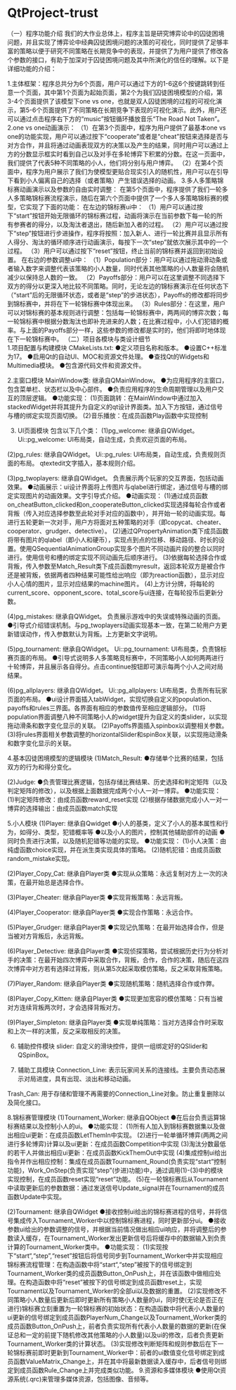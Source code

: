 # QtProject-trust
（一）程序功能介绍
我们的大作业总体上，程序主旨是研究博弈论中的囚徒困境问题，并且实现了博弈论中经典囚徒困境问题的决策的可视化，同时提供了足够丰富的策略以便于研究不同策略在长期竞争中的表现，并提供了为用户提供了修改各个参数的接口，有助于加深对于囚徒困境问题及其中所演化的信任的理解。以下是详细功能的介绍：

1.主体框架：程序总共分为6个页面，用户可以通过下方的1-6这6个按键跳转到任意一个页面，其中第1个页面为起始页面，第2个为我们囚徒困境模型的介绍，第3-4个页面提供了该模型下one vs one，也就是双人囚徒困境的过程的可视化演示，第5-6个页面提供了不同策略在长期竞争下表现的可视化演示。此外，用户还可以通过点击程序右下方的“music”按钮循环播放音乐“The Road Not Taken”。
2.one vs one动画演示：
（1）在第3个页面中，程序为用户提供了最基本one vs one的功能实现，用户可以通过按下“cooperate”或者是“cheat”按钮来选择是否与对方合作，并且将通过动画表现双方的决策以及产生的结果，同时用户可以通过上方的分数显示框实时看到自己以及对手在多轮博弈下积累的分数。在这一页面中，我们提供了代表5种不同策略的小人，他们将分别与用户博弈。
（2）在第4个页面中，程序为用户展示了我们为使模型更贴合现实引入的随机性，用户可以在引导下看到小人偏离自己的选择（或者策略）产生错误选择的动画。
3.多人多策略锦标赛动画演示以及参数的自由实时调整：
在第5个页面中，程序提供了我们一轮多人多策略锦标赛流程演示，随后在第六个页面中提供了一个多人多策略锦标赛的模型，它实现了下面的功能：
在左边的锦标赛ui中：
（1）用户可以通过按下“start”按钮开始无限循环的锦标赛过程，动画将演示在当前参数下每一轮的所有参赛者的得分，以及淘汰者退出，随后新加入者的过程。
（2）用户可以通过按下“step”按钮进行步进操作，程序将按照：加入新人、进行一轮比赛并且显示所有人得分、淘汰的循环顺序进行动画演示，每按下一次“step”就依次展示其中的一个过程。
（3）用户可以通过按下“reset”按钮，终止当前的锦标赛并返回到初始设置。
在右边的参数调整ui中：
（1）Population部分：用户可以通过拖动滑动条或者输入数字来调整代表该策略的小人数量，同时代表其他策略的小人数量将会随机减少以保持总人数的一致。
（2）Payoffs部分：用户可以在这里调整不同选择下双方的得分以更深入地比较不同策略。同时，无论左边的锦标赛演示在任何状态下（“start”后的无限循环状态，或者是“step”的步进状态），Payoffs的修改都将同步到锦标赛中，并将在下一轮锦标赛中体现出来。
（3）Rules部分：在这里，用户可以对锦标赛的基本规则进行调整：包括每一轮锦标赛中，两两间的博弈次数；每一轮锦标赛中根据分数淘汰也即补充进来的人数；在比赛过程中，小人们犯错的概率。与上面的Payoffs部分一样，这些参数的修改都是实时的，他们将即时地体现在下一轮锦标赛中。
（二）项目各模块与类设计细节  
1.项目配置与构建模块
CMakeLists.txt:
●定义项目名称和版本。
●设置C++标准为17。
●启用Qt的自动UI、MOC和资源文件处理。
●查找Qt的Widgets和Multimedia模块。
●包含源代码文件和资源文件。

2.主窗口模块
MainWindow类: 继承自QMainWindow。
●为应用程序的主窗口，包含菜单栏、状态栏以及中心部件。
●负责应用程序的生命周期管理以及用户交互的顶层逻辑。
●功能实现：
(1)页面跳转：在MainWindow中通过加入stackedWidget并将其提升为自定义的qt设计界面类。加入下方按钮，通过信号与槽的绑定实现页面切换。
(2)音乐播放：在成员函数Play函数中实现控制

3. UI页面模块
包含以下几个类：
(1)pg_welcome: 继承自QWidget。
Ui::pg_welcome: UI布局类，自动生成，负责欢迎页面的布局。

(2)pg_rules: 继承自QWidget。
Ui::pg_rules: UI布局类，自动生成，负责规则页面的布局。
qtextedit文字插入，基本规则介绍。

(3)pg_twoplayers: 继承自QWidget。
负责展示两个玩家的交互界面，包括动画效果。
●动画展示：ui设计界面将上传图片与qlabel进行绑定，通过信号与槽的绑定实现图片的动画效果。文字引导式介绍。
●动画实现：
(1)通过成员函数on_cheatButton_clicked和on_cooperateButton_clicked实现选择每轮合作或者背叛（传入对应选择参数至此轮对手对应的函数中），并开始一轮的动画实现。每进行五轮更新一次对手，用户方将面对五种策略的对手（即copycat、cheater、cooperator、grudger、detective）。
(2)通过QPropertyAnimation类下成员函数将带有图片的qlabel（即小人和硬币），实现点到点的位移、移动路径、时长的设置。使用QSequentialAnimationGroup实现多个图片不同动画片段的整合以同时进行。使用信号和槽的绑定实现不同动画先后顺序进行。
(3)依据每轮选择合作或背叛，传入参数至Match_Result类下成员函数myresult，返回本轮双方是被合作还是被背叛，依据两者四种结果可能性给出响应（即为reaction函数），显示对应小人心情的图片，显示对应结果的machine图片。
(4)上方计分牌，将每轮的current_score、opponent_score、total_score与ui连接，在每轮投币后更新分数。

(4)pg_mistakes: 继承自QWidget。
负责展示游戏中的失误或特殊动画的页面。
●引导式介绍错误机制。与pg_twoplayers动画实现基本一致，在第二轮用户方更新错误动作，传入参数默认为背叛。上方更新文字说明。

(5)pg_tournament: 继承自QWidget。
Ui::pg_tournament: UI布局类，负责锦标赛页面的布局。
●引导式说明多人多策略竞标赛中，不同策略小人如何两两进行十轮博弈，并且展示各自得分。点击continue按钮即可演示每两个小人之间对局结果。

(6)pg_allplayers: 继承自QWidget。
Ui::pg_allplayers: UI布局类，负责所有玩家页面的布局。
●ui设计界面插入tabWidget，实现切换自定义的population、payoffs和rules三界面。各界面有相应的参数值传至相应逻辑部分。
(1)将population界面调整八种不同策略小人的widget提升为自定义的类slider，以实现拖动滑条和数字变化显示的关联。
(2)Payoffs界面插入spinbox以调整相关参数。
(3)将rules界面相关参数调整的horizontalSlider和spinBox关联，以实现拖动滑条和数字变化显示的关联。


4.基本囚徒困境模型的逻辑模块
(1)Match_Result:
●存储单个比赛的结果，包括双方的行为和得分变化。

(2)Judge:
●负责管理比赛逻辑，包括存储比赛结果、历史选择和判定矩阵（以及判定矩阵的修改），以及根据上面数据完成两个小人一对一博弈。
●功能实现：
(1)判定矩阵修改：由成员函数reward_reset实现
(2)根据存储数据完成小人一对一博弈的选择输出：由成员函数match实现

5.小人模块
(1)Player: 继承自Qwidget
●小人的基类，定义了小人的基本属性和行为，如得分、类型，犯错概率等
●以及小人的图片，控制其他辅助部件的动画
●同时负责进行决策，以及随机犯错等功能的实现。
●功能实现：
(1)小人决策：由纯虚函数choice实现，并在派生类实现具体的策略。
(2)随机犯错：由成员函数random_mistake实现。

(2)Player_Copy_Cat: 继承自Player类
●实现从众策略：永远复制对方上一次的决策，在最开始总是选择合作。

(3)Player_Cheater: 继承自Player类
●实现背叛策略：永远背叛。

(4)Player_Cooperator: 继承自Player类
●实现合作策略：永远合作。

(5)Player_Grudger: 继承自Player类
●实现记仇策略：在最开始选择合作，但是当被对方背叛后，永远背叛。

(6)Player_Detective: 继承自Player类
●实现侦探策略，尝试根据历史行为分析对手的决策：在最开始四次博弈中采取合作，背叛，合作，合作的决策，随后在这四次博弈中对方若有选择过背叛，则从第5次起采取模仿策略，反之采取背叛策略。

(7)Player_Random: 继承自Player类
●实现随机策略：随机选择合作或作弊。

(8)Player_Copy_Kitten: 继承自Player类
●实现更加宽容的模仿策略：只有当被对方连续背叛两次时，才会选择背叛对方。

(9)Player_Simpleton: 继承自Player类
●实现单纯策略：当对方选择合作时采取和上次一样的决策，反之采取相反的决策。

6. 辅助控件模块
slider:
自定义的滑块控件，提供一组绑定好的QSlider和QSpinBox。

7. 辅助工具模块
Connection_Line:
表示玩家间关系的连接线。主要负责动态展示对局进度，具有出现、淡出和移动动画。

Trash_Can:
用于存储和管理不再需要的Connection_Line对象。防止重复删除以及简化接口。

8.锦标赛管理模块
(1)Tournament_Worker: 继承自QObject
●在后台负责运算锦标赛结果以及控制小人的ui。
●功能实现：
(1)所有人加入到锦标赛数据集以及做出相应ui更新：在成员函数LetThemIn中实现。
(2)进行一轮单循环博弈(两两之间进行多轮博弈)计算以及ui更新：在成员函数Competition中实现
(3)淘汰分数最低的若干人并做出相应ui更新：在成员函数KickThemOut中实现
(4)集成控制ui给出指令并作出相应控制：集成在成员函数Tournament_Round(负责实现“start”控制功能)，Work_OnStep(负责实现“step”(步进)功能)中，通过调用(1)-(3)中的模块实现控制，在成员函数reset实现“reset”功能。
(5)在一轮锦标赛后从Tournament中读取更新后的参数数据：通过发送信号Update_signal并在Tournament的成员函数Update中实现。

(2)Tournament: 继承自QWidget
●接收控制ui给出的锦标赛进程的信号，并将信号集成传入Tournament_Worker中以控制锦标赛进程，同时更新部分ui。
●接收参数ui给出的参数调整的信号，并根据当前情况做出相应ui响应，并将调整后的参数读入缓存，在Tournament_Worker发出更新信号后将缓存中的数据输入到负责计算的Tournament_Worker类中。
●功能实现：
(1)实现按下“start“,“step”,“reset”按钮后将信号同步到Tournament_Worker中并实现相应锦标赛流程管理：在构造函数中将“start“,“step”被按下的信号绑定到Tournament_Worker类的成员函数Button_OnPush上，并在该函数中做相应处理。在构造函数中将“reset”被按下的信号绑定到成员函数reset上，实现Tournament以及Tournament_Worker的全部ui以及数据的重置。
(2)实现修改不同策略小人数量后更新后即时更新所有策略小人数量的ui，同时使(无论是否正在进行)锦标赛立刻重置为一轮锦标赛的初始状态：在构造函数中将代表小人数量的ui更新的信号绑定到成员函数PlayerNum_Change以及Tournament_Worker类的成员函数Button_OnPush上，前者负责实现所有代表小人数量的数据的更新(在保证总和一定的前提下随机修改其他策略的小人数量)以及ui的修改，后者负责更新Tournament_Worker类的计算状态。
(3)实现修改判断矩阵和规则参数后在下一轮锦标赛前即时更新到Tournament_Worker中：前者的ui数值变化信号绑定到成员函数ValueMatrix_Change上，并在其中将最新数据读入缓存中，后者信号则绑定到成员函数Rule_Change上并完成类似功能。
9.资源和多媒体模块
●使用Qt资源系统(.qrc)来管理多媒体资源，包括图像、音频等。
